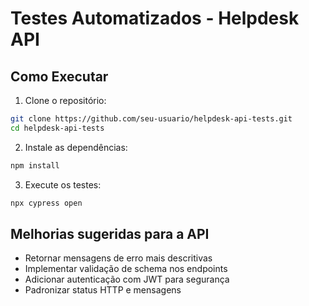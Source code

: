 # Testes Automatizados - Helpdesk API

## Como Executar

1. Clone o repositório:
```bash
git clone https://github.com/seu-usuario/helpdesk-api-tests.git
cd helpdesk-api-tests
```

2. Instale as dependências:
```bash
npm install
```

3. Execute os testes:
```bash
npx cypress open
```

## Melhorias sugeridas para a API
- Retornar mensagens de erro mais descritivas
- Implementar validação de schema nos endpoints
- Adicionar autenticação com JWT para segurança
- Padronizar status HTTP e mensagens
